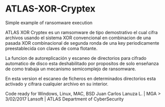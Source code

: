 # ATLAS-XOR-Cryptex
Simple example of ransomware execution 
 
 ATLAS XOR Cryptex es un ramsomware de tipo demostrativo el cual cifra archivos usando el sistema XOR convencional
 en combinacion de una pasada XOR combinacional de segunda ronda de una key periodicamente preestablecida con 
claves de coma flotante.
	 
La funcion de autoreplicación y escaneo de directorios para cifrado automatico de disco esta deshabilitado
por propositos de solo enseñanza de como trabaja un mecanismo semicomplejo de ransomware.
	 
En esta version el escaneo de ficheros en determinados directorios esta activado y cifrara cualquier archivo
en su interior.
	 

Code ready for Windows, Linux, MAC, BSD
Juan Carlos Lanuza L. | MGA > 3/02/2017	
Lansoft | ATLAS Department of CyberSecurity
